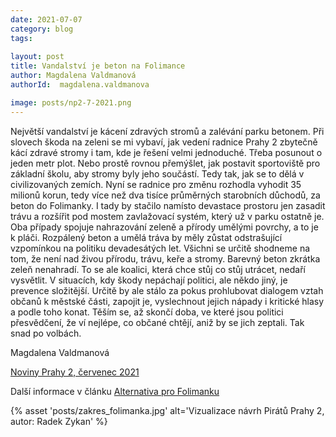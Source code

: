 ```yaml
---
date: 2021-07-07
category: blog
tags:
    
layout: post
title: Vandalství je beton na Folimance
author: Magdalena Valdmanová
authorId:  magdalena.valdmanova

image: posts/np2-7-2021.png
---
```


Největší vandalství je kácení zdravých stromů a zalévání parku betonem. Při slovech škoda na zeleni se mi vybaví, jak vedení radnice Prahy 2 zbytečně kácí zdravé stromy i tam, kde je řešení velmi jednoduché. Třeba posunout o jeden metr plot. Nebo prostě rovnou přemýšlet, jak postavit sportoviště pro základní školu, aby stromy byly jeho součástí. Tedy tak, jak se to dělá v civilizovaných zemích. Nyní se radnice pro změnu rozhodla vyhodit 35 milionů korun, tedy více než dva tisíce průměrných starobních důchodů, za beton do Folimanky. I tady by stačilo namísto devastace prostoru jen zasadit trávu a rozšířit pod mostem zavlažovací systém, který už v parku ostatně je. Oba případy spojuje nahrazování zeleně a přírody umělými povrchy, a to je k pláči. Rozpálený beton a umělá tráva by měly zůstat odstrašující vzpomínkou na politiku devadesátých let. Všichni se určitě shodneme na tom, že není nad živou přírodu, trávu, keře a stromy. Barevný beton zkrátka zeleň nenahradí. To se ale koalici, která chce stůj co stůj utrácet, nedaří vysvětlit. V situacích, kdy škody nepáchají politici, ale někdo jiný, je prevence složitější. Určitě by ale stálo za pokus prohlubovat dialogem vztah občanů k městské části, zapojit je, vyslechnout jejich nápady i kritické hlasy a podle toho konat. Těším se, až skončí doba, ve které jsou politici přesvědčení, že ví nejlépe, co občané chtějí, aniž by se jich zeptali. Tak snad po volbách.

Magdalena Valdmanová

[Noviny Prahy 2, červenec 2021](https://praha2.cz/file/9Ww1/07-2021-PRAHA-NOVINY-WEB.pdf)

Další informace v článku [Alternativa pro Folimanku](https://praha2.pirati.cz/aktuality/alternativa-pro-folimanku.html)

{% asset 'posts/zakres_folimanka.jpg' alt='Vizualizace návrh Pirátů Prahy 2, autor: Radek Zykan' %}
